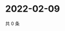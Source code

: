 # 2022-02-09

共 0 条

<!-- BEGIN WEIBO -->
<!-- 最后更新时间 Wed Feb 09 2022 01:14:02 GMT+0800 (China Standard Time) -->

<!-- END WEIBO -->
